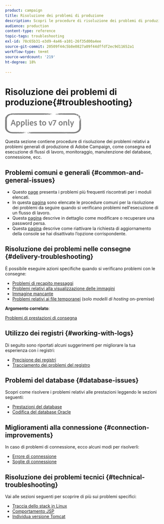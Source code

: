 ```yaml
---
product: campaign
title: Risoluzione dei problemi di produzione
description: Scopri le procedure di risoluzione dei problemi di produzione relative alla configurazione, al monitoraggio, al processo di aggiornamento, all’elaborazione dei dati e alla procedura di manutenzione del database di Adobe Campaign.
audience: production
content-type: reference
topic-tags: troubleshooting
exl-id: 78c65b31-e3d9-4a46-a101-26f35d00a4ee
source-git-commit: 20509f44c5b8e0827a09f44dffdf2ec9d11652a1
workflow-type: tm+mt
source-wordcount: '219'
ht-degree: 18%

---
```


# Risoluzione dei problemi di produzione{#troubleshooting}

![](../../assets/v7-only.svg)

Questa sezione contiene procedure di risoluzione dei problemi relativi a problemi generali di produzione di Adobe Campaign, come consegna ed esecuzione di flussi di lavoro, monitoraggio, manutenzione del database, connessione, ecc.

## Problemi comuni e generali {#common-and-general-issues}

* Questo [page](../../production/using/modules-and-frequent-issues.md) presenta i problemi più frequenti riscontrati per i moduli elencati.
* In questa [pagina](../../production/using/workflow-execution.md) sono elencate le procedure comuni per la risoluzione dei problemi da seguire quando si verificano problemi nell&#39;esecuzione di un flusso di lavoro.
* Questa [pagina](../../production/using/lost-password.md) descrive in dettaglio come modificare o recuperare una password persa.
* Questa [pagina](../../production/using/console-update.md) descrive come riattivare la richiesta di aggiornamento della console se hai disattivato l’opzione corrispondente.

## Risoluzione dei problemi nelle consegne {#delivery-troubleshooting}

È possibile eseguire azioni specifiche quando si verificano problemi con le consegne:
* [Problemi di recapito messaggi](../../production/using/performance-and-throughput-issues.md#deliverability_issues)
* [Problemi relativi alla visualizzazione delle immagini](../../production/using/image-display-issues.md)
* [Immagine mancante](../../production/using/images-missing.md)
* [Problemi relativi ai file temporanei](../../production/using/temporary-files.md)  (solo *modelli di hosting* on-premise)

**Argomento correlato**:

[Problemi di prestazioni di consegna](../../delivery/using/delivery-performances.md)

## Utilizzo dei registri {#working-with-logs}

Di seguito sono riportati alcuni suggerimenti per migliorare la tua esperienza con i registri:

* [Precisione dei registri](../../production/using/log-precision.md)
* [Tracciamento dei problemi del registro](../../production/using/tracking-logs-issues.md)

## Problemi del database {#database-issues}

Scopri come risolvere i problemi relativi alle prestazioni leggendo le sezioni seguenti:

* [Prestazioni del database](../../production/using/database-performances.md)
* [Codifica del database Oracle](../../production/using/encoding-of-the-oracle-database.md)

## Miglioramenti alla connessione {#connection-improvements}

In caso di problemi di connessione, ecco alcuni modi per risolverli:

* [Errore di connessione](../../production/using/failure-to-connect.md)
* [Soglie di connessione](../../production/using/connection-thresholds.md)

## Risoluzione dei problemi tecnici {#technical-troubleshooting}

Vai alle sezioni seguenti per scoprire di più sui problemi specifici:

* [Traccia dello stack in Linux](../../production/using/stack-trace-in-linux.md)
* [Comportamento JSP](../../production/using/jsp-behavior.md)
* [Individua versione Tomcat](../../production/using/locate-tomcat-version.md)
